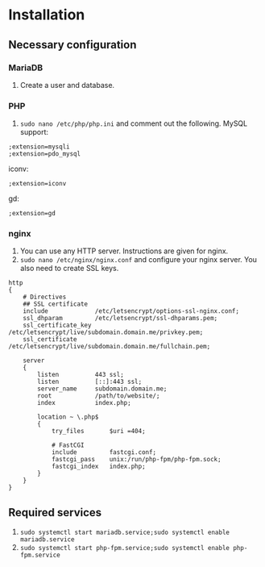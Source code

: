 # Installation
## Necessary configuration
### MariaDB
1. Create a user and database.

### PHP
1. `sudo nano /etc/php/php.ini` and comment out the following.
MySQL support:
```
;extension=mysqli
;extension=pdo_mysql
```

iconv:
```
;extension=iconv
```

gd:
```
;extension=gd
```

### nginx
1. You can use any HTTP server. Instructions are given for nginx.
2. `sudo nano /etc/nginx/nginx.conf` and configure your nginx server. You also need to create SSL keys.
```
http
{
    # Directives
    ## SSL certificate
    include             /etc/letsencrypt/options-ssl-nginx.conf;
    ssl_dhparam         /etc/letsencrypt/ssl-dhparams.pem;
    ssl_certificate_key /etc/letsencrypt/live/subdomain.domain.me/privkey.pem;
    ssl_certificate     /etc/letsencrypt/live/subdomain.domain.me/fullchain.pem;

    server
    {
        listen          443 ssl;
        listen          [::]:443 ssl;
        server_name     subdomain.domain.me;
        root            /path/to/website/;
        index           index.php;

        location ~ \.php$
        {
            try_files       $uri =404;
            
            # FastCGI
            include         fastcgi.conf;
            fastcgi_pass    unix:/run/php-fpm/php-fpm.sock;
            fastcgi_index   index.php;
        }
    }
}
```

## Required services
1. `sudo systemctl start mariadb.service;sudo systemctl enable mariadb.service`
2. `sudo systemctl start php-fpm.service;sudo systemctl enable php-fpm.service`
